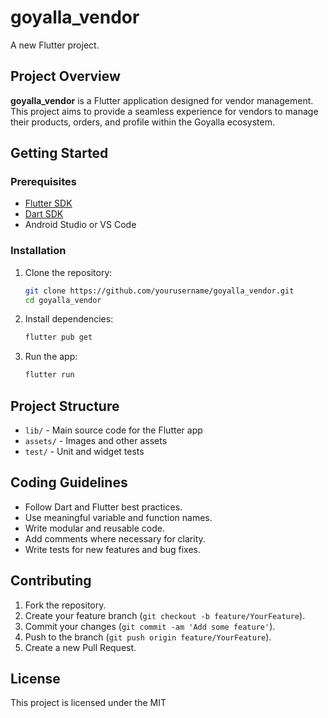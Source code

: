 # goyalla_vendor

A new Flutter project.

## Project Overview

**goyalla_vendor** is a Flutter application designed for vendor management. This project aims to provide a seamless experience for vendors to manage their products, orders, and profile within the Goyalla ecosystem.

## Getting Started

### Prerequisites

- [Flutter SDK](https://flutter.dev/docs/get-started/install)
- [Dart SDK](https://dart.dev/get-dart)
- Android Studio or VS Code

### Installation

1. Clone the repository:
    ```sh
    git clone https://github.com/yourusername/goyalla_vendor.git
    cd goyalla_vendor
    ```
2. Install dependencies:
    ```sh
    flutter pub get
    ```
3. Run the app:
    ```sh
    flutter run
    ```

## Project Structure

- `lib/` - Main source code for the Flutter app
- `assets/` - Images and other assets
- `test/` - Unit and widget tests

## Coding Guidelines

- Follow Dart and Flutter best practices.
- Use meaningful variable and function names.
- Write modular and reusable code.
- Add comments where necessary for clarity.
- Write tests for new features and bug fixes.

## Contributing

1. Fork the repository.
2. Create your feature branch (`git checkout -b feature/YourFeature`).
3. Commit your changes (`git commit -am 'Add some feature'`).
4. Push to the branch (`git push origin feature/YourFeature`).
5. Create a new Pull Request.

## License

This project is licensed under the MIT
